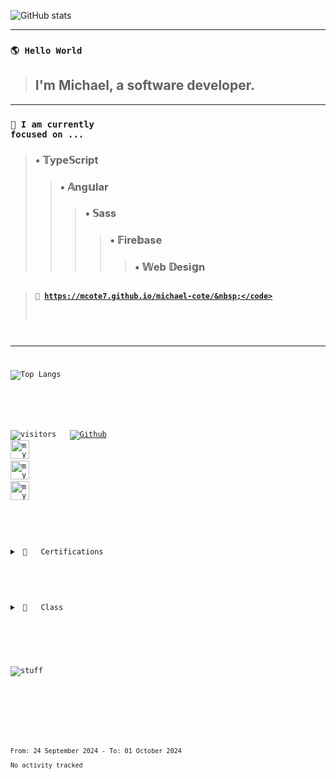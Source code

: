 ![GitHub stats](https://github-readme-stats.vercel.app/api?username=mcote7&show_icons=true&theme=react)

<hr>

### <code>🌎 Hello World&nbsp;</code>
> ## I'm Michael, a software developer.
---
### <code>🎯 I am currently focused on&nbsp;...&nbsp;</code>
> ### &bull;&nbsp;&Topf;ype&Sopf;cript<br>
>> ### &bull;&nbsp;&Aopf;ng&uopf;lar<br>
>>> ### &bull;&nbsp;&Sopf;ass<br>
>>>> ### &bull;&nbsp;&Fopf;ire&bopf;ase<br>
>>>>> ### &bull;&nbsp;&Wopf;eb &Dopf;esi&gopf;n<br>
##
> #### <code>🚀&nbsp;https://mcote7.github.io/michael-cote/&nbsp;</code>
---

![Top Langs](https://github-readme-stats.vercel.app/api/top-langs/?username=mcote7&layout=compact&theme=react)

<br>

![visitors](https://visitor-badge.laobi.icu/badge?page_id=mcote7.mcote7)&nbsp;&nbsp;
[![Github](https://img.shields.io/github/followers/mcote7?label=Follow&style=social)](https://github.com/mcote7)&nbsp;&nbsp;
<img src="ai-orb-transparent.gif" alt="my" width="30"/>&nbsp;
<img src="ai-orb-transparent.gif" alt="my" width="30"/>&nbsp;
<img src="ai-orb-transparent.gif" alt="my" width="30"/>&nbsp;

#

<details>
<summary>&nbsp;📜&nbsp;&nbsp;&nbsp;Certifications</summary>
<br>

```json
{
  "course": NgRx_Store_&_Effects,
  "institution": "Ultimate Courses",
  "date": "August 2021",
  "id": 15
},
{
  "course": RxJS_masterclass,
  "institution": "Ultimate Courses",
  "date": "July 2021",
  "id": 14
},
{
  "course": JS_advanced,
  "institution": "Udemy",
  "date": "July 2021",
  "id": 13
},
{
  "course": Ultimate_Angular,
  "institution": "Ultimate Courses",
  "date": "July 2021",
  "id": 12
},
{
  "course": UX_UI_design,
  "institution": "Udemy",
  "date": "July 2021",
  "id": 11
},
{
  "course": RxJS_basics,
  "institution": "Ultimate Courses",
  "date": "June 2021",
  "id": 10
},
{
  "course": TypeScript_master_class,
  "institution": "Ultimate Courses",
  "date": "June 2021",
  "id": 9
},
{
  "course": TypeScript_basics,
  "institution": "Ultimate Courses",
  "date": "May 2021",
  "id": 8
},
{
  "course": Design_thinking,
  "institution": "Udemy",
  "date": "May 2021",
  "id": 7
},
{
  "course": SASS_workflow,
  "institution": "Udemy",
  "date": "May 2021",
  "id": 6
},
{
  "course": Angular_4+,
  "institution": "Code with Mosh",
  "date": "April 2021",
  "id": 5
},
{
  "course": JavaScript_es6,
  "institution": "Udemy",
  "date": "March 2021",
  "id": 4
},
{
  "course": Redux_architecture,
  "institution": "Code with Mosh",
  "date": "July 2021",
  "id": 3
},
{
  "course": React_library,
  "institution": "Code with Mosh",
  "date": "June 2020",
  "id": 2
},
{
  "certification": Full-stack_web_development,
  "institution": "Coding Dojo",
  "date": "June 2020",
  "id": 1
}
```

</details>

#

<details>
<summary>&nbsp;🍕&nbsp;&nbsp;&nbsp;Class</summary>
<br>

```typescript
  
interface SizesInterface {
  availableSizes: string[];
}
abstract class Sizes implements SizesInterface {
  constructor(protected sizes: string[]) {}
  set availableSizes(sizes: string[]) {
    this.sizes = sizes;
  }
  get availableSizes() {
    return this.sizes
  }
} 
interface PizzaInterface extends SizesInterface {
  readonly name: string;
  toppings: string[];
  updateSizes(sizes: string[]): void;
  addTopping(topping: string): void;
}
export class Pizza extends Sizes implements PizzaInterface {
  public name: string;
  toppings: string[] = [];
  constructor(readonly name: string, sizes: string[]){
    super(sizes);  
  }
  public updateSizes(sizes: string[]) {
    this.sizes = sizes;
  }
  public addTopping(topping: string) {
    this.toppings.push(topping);
  }
}  
const pizza = new Pizza('pepperoni', ['small','x-large']);
pizza.addTopping('pepperoni');
pizza.updateSizes(['large']); 
class Coupon {
  static allowed = ['pepperoni','large'];
  static create(percentage: number) {
    return `PIZZA_COUPON_${percentage}%_OFF`;
  }
}
Coupon.create(25);

```

</details>

#

![stuff](https://github-profile-trophy.vercel.app/?username=mcote7&theme=darkhub&margin-w=10&column=7)

#

<!--START_SECTION:waka-->

```txt
From: 24 September 2024 - To: 01 October 2024

No activity tracked
```

<!--END_SECTION:waka-->
